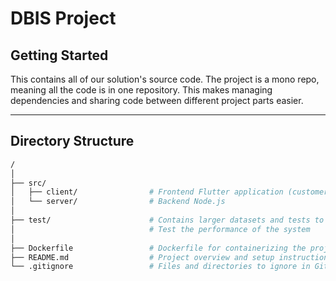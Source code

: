 # DBIS Project

## Getting Started

This contains all of our solution's source code. The project is a mono repo, meaning all the code is in one repository. This makes managing dependencies and sharing code between different project parts easier.

<hr>

## Directory Structure

```bash
/
│
├── src/
│   ├── client/                # Frontend Flutter application (customer, vendor, delivery)
│   └── server/                # Backend Node.js
│
├── test/                      # Contains larger datasets and tests to
│                              # Test the performance of the system
│
├── Dockerfile                 # Dockerfile for containerizing the project
├── README.md                  # Project overview and setup instructions
└── .gitignore                 # Files and directories to ignore in Git

```
